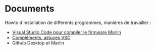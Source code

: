 # Documents
 Howto d'installation de différents programmes, manières de travailler :  
 - [Visual Studio Code pour compiler le firmware Marlin](https://github.com/fran6p/Documents-LI3D/blob/main/Comment%20installer%20VScode%2BAutoBuildMarlin%2BPlatformio.md)
 - [Compléments, astuces VSC](https://github.com/fran6p/Documents-LI3D/blob/main/Complement-astuces-VSC.md)
 - Github Desktop et Marlin
 
